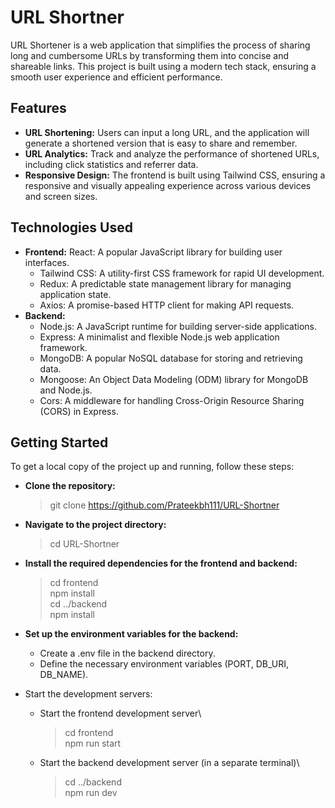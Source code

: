 # URL Shortner

URL Shortener is a web application that simplifies the process of sharing long and cumbersome URLs by transforming them into concise and shareable links. This project is built using a modern tech stack, ensuring a smooth user experience and efficient performance.

## Features

- **URL Shortening:** Users can input a long URL, and the application will generate a shortened version that is easy to share and remember.
- **URL Analytics:** Track and analyze the performance of shortened URLs, including click statistics and referrer data.
- **Responsive Design:** The frontend is built using Tailwind CSS, ensuring a responsive and visually appealing experience across various devices and screen sizes.

## Technologies Used

- **Frontend:**
  React: A popular JavaScript library for building user interfaces.
  - Tailwind CSS: A utility-first CSS framework for rapid UI development.
  - Redux: A predictable state management library for managing application state.
  - Axios: A promise-based HTTP client for making API requests.
- **Backend:**
  - Node.js: A JavaScript runtime for building server-side applications.
  - Express: A minimalist and flexible Node.js web application framework.
  - MongoDB: A popular NoSQL database for storing and retrieving data.
  - Mongoose: An Object Data Modeling (ODM) library for MongoDB and Node.js.
  - Cors: A middleware for handling Cross-Origin Resource Sharing (CORS) in Express.

## Getting Started

To get a local copy of the project up and running, follow these steps:

- **Clone the repository:**

  > git clone https://github.com/Prateekbh111/URL-Shortner

- **Navigate to the project directory:**

  > cd URL-Shortner

- **Install the required dependencies for the frontend and backend:**

  > cd frontend\
  > npm install\
  > cd ../backend\
  > npm install

- **Set up the environment variables for the backend:**

  - Create a .env file in the backend directory.
  - Define the necessary environment variables (PORT, DB_URI, DB_NAME).

- Start the development servers:

  - Start the frontend development server\

    > cd frontend\
    > npm run start

  - Start the backend development server (in a separate terminal)\
    > cd ../backend\
    > npm run dev

